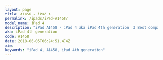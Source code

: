 ```yaml
---
layout: page
title: A1458 - iPad 4
permalink: /ipads/iPad-A1458/
model_name: iPad 4
description: "iPad A1458 - iPad 4 aka iPad 4th generation. 3 Best compatible iPad cases, pens, chargers and keyboards."
aka: iPad 4th generation
code: A1458
date: 2018-06-05T06:24:51.474Z
sim: 
keywords: "iPad 4, A1458, iPad 4th generation"
---
```

